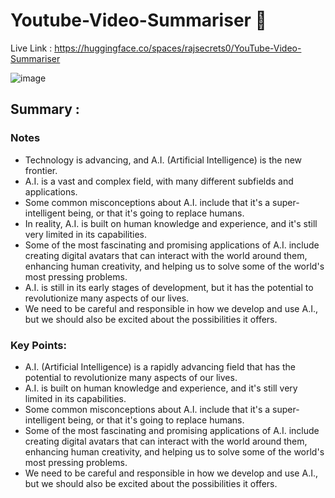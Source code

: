 # Youtube-Video-Summariser 🌟

Live Link : https://huggingface.co/spaces/rajsecrets0/YouTube-Video-Summariser

![image](https://github.com/rajsecrets/Youtube-Video-Summariser/assets/131753845/8959f70e-706e-4cfd-8dd3-03c5d3aef418)

## Summary :

### Notes

* Technology is advancing, and A.I. (Artificial Intelligence) is the new frontier.
* A.I. is a vast and complex field, with many different subfields and applications.
* Some common misconceptions about A.I. include that it's a super-intelligent being, or that it's going to replace humans.
* In reality, A.I. is built on human knowledge and experience, and it's still very limited in its capabilities.
* Some of the most fascinating and promising applications of A.I. include creating digital avatars that can interact with the world around them, enhancing human creativity, and helping us to solve some of the world's most pressing problems.
* A.I. is still in its early stages of development, but it has the potential to revolutionize many aspects of our lives.
* We need to be careful and responsible in how we develop and use A.I., but we should also be excited about the possibilities it offers.

### Key Points:

* A.I. (Artificial Intelligence) is a rapidly advancing field that has the potential to revolutionize many aspects of our lives.
* A.I. is built on human knowledge and experience, and it's still very limited in its capabilities.
* Some common misconceptions about A.I. include that it's a super-intelligent being, or that it's going to replace humans.
* Some of the most fascinating and promising applications of A.I. include creating digital avatars that can interact with the world around them, enhancing human creativity, and helping us to solve some of the world's most pressing problems.
* We need to be careful and responsible in how we develop and use A.I., but we should also be excited about the possibilities it offers.
